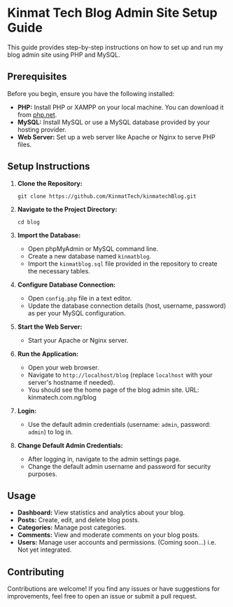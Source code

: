 # Kinmat Tech Blog Admin Site Setup Guide

This guide provides step-by-step instructions on how to set up and run my blog admin site using PHP and MySQL.

## Prerequisites

Before you begin, ensure you have the following installed:

- **PHP:** Install PHP or XAMPP on your local machine. You can download it from [php.net](https://www.php.net/).
- **MySQL:** Install MySQL or use a MySQL database provided by your hosting provider.
- **Web Server:** Set up a web server like Apache or Nginx to serve PHP files.

## Setup Instructions

1. **Clone the Repository:**
   ```
   git clone https://github.com/KinmatTech/kinmatechBlog.git
   ```

2. **Navigate to the Project Directory:**
   ```
   cd blog
   ```

3. **Import the Database:**
   - Open phpMyAdmin or MySQL command line.
   - Create a new database named `kinmatblog`.
   - Import the `kinmatblog.sql` file provided in the repository to create the necessary tables.

4. **Configure Database Connection:**
   - Open `config.php` file in a text editor.
   - Update the database connection details (host, username, password) as per your MySQL configuration.

5. **Start the Web Server:**
   - Start your Apache or Nginx server.

6. **Run the Application:**
   - Open your web browser.
   - Navigate to `http://localhost/blog` (replace `localhost` with your server's hostname if needed).
   - You should see the home page of the blog admin site. URL: kinmatech.com.ng/blog

7. **Login:**
   - Use the default admin credentials (username: `admin`, password: `admin`) to log in.

8. **Change Default Admin Credentials:**
   - After logging in, navigate to the admin settings page.
   - Change the default admin username and password for security purposes.

## Usage

- **Dashboard:** View statistics and analytics about your blog.
- **Posts:** Create, edit, and delete blog posts.
- **Categories:** Manage post categories.
- **Comments:** View and moderate comments on your blog posts.
- **Users:** Manage user accounts and permissions. (Coming soon...) i.e. Not yet integrated.

## Contributing

Contributions are welcome! If you find any issues or have suggestions for improvements, feel free to open an issue or submit a pull request.